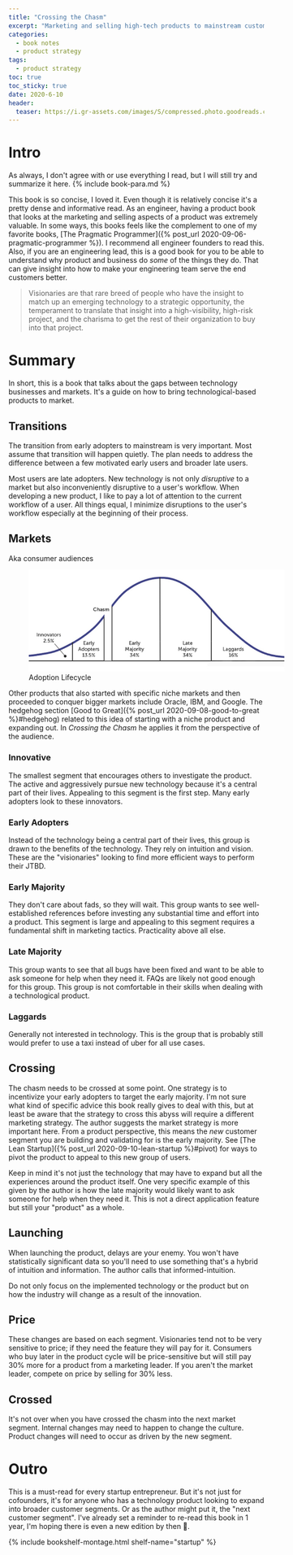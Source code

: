 ```yaml
---
title: "Crossing the Chasm" 
excerpt: "Marketing and selling high-tech products to mainstream customers."
categories:
  - book notes
  - product strategy
tags:
  - product strategy
toc: true
toc_sticky: true
date: 2020-6-10
header:
  teaser: https://i.gr-assets.com/images/S/compressed.photo.goodreads.com/books/1421709292l/61329.jpg
---
```

# Intro
As always, I don't agree with or use everything I read, but I will still try and
summarize it here. {% include book-para.md %}

This book is so concise, I loved it. Even though it is relatively concise
it's a pretty dense and informative read. As an engineer, having a product book
that looks at the marketing and selling aspects of a product was extremely
valuable. In some ways, this books feels like the complement to one of my
favorite books, [The Pragmatic Programmer]({% post_url
2020-09-06-pragmatic-programmer %}). I recommend all engineer founders to read
this. Also, if you are an engineering lead, this is a good book for you
to be able to understand why product and business do *some* of the things they
do. That can give insight into how to make your engineering team serve the end
customers better.

> Visionaries are that rare breed of people who have the insight to match up an emerging technology to a strategic opportunity, the temperament to translate that insight into a high-visibility, high-risk project, and the charisma to get the rest of their organization to buy into that project.

# Summary
In short, this is a book that talks about the gaps between technology businesses
and markets. It's a guide on how to bring technological-based products to market.

## Transitions
The transition from early adopters to mainstream is very important. Most assume
that transition will happen quietly. The plan needs to address the difference
between a few motivated early users and broader late users.

Most users are late adopters. New technology is not only *disruptive* to a
market but also inconveniently disruptive to a user's workflow. When developing
a new product, I like to pay a lot of attention to the current workflow of a
user. All things equal, I minimize disruptions to the user's workflow especially
at the beginning of their process.

## Markets
Aka consumer audiences
<figure style='width: 100%' class='align-center'>
  <a href='/assets/posts/unsorted/chasm-markets.jpeg'><img src='/assets/posts/unsorted/chasm-markets.jpeg'></a>
  <figcaption>Adoption Lifecycle</figcaption>
</figure>

Other products that also started with specific niche markets and then proceeded
to conquer bigger markets include Oracle, IBM, and Google. The hedgehog section
[Good to Great]({% post_url 2020-09-08-good-to-great %}#hedgehog) related to
this idea of starting with a niche product and expanding out. In *Crossing the
Chasm* he applies it from the perspective of the audience.


### Innovative
The smallest segment that encourages others to investigate the product. The active
and aggressively pursue new technology because it's a central part of their
lives. Appealing to this segment is the first step. Many early adopters look to
these innovators.

### Early Adopters
Instead of the technology being a central part of their lives, this group is
drawn to the benefits of the technology. They rely on intuition and vision.
These are the "visionaries" looking to find more efficient ways to perform their
JTBD.

### Early Majority
They don't care about fads, so they will wait. This group wants to see well-established references before investing any substantial time and effort into a
product. This segment is large and appealing to this segment requires a
fundamental shift in marketing tactics. Practicality above all else.

### Late Majority
This group wants to see that all bugs have been fixed and want to be able to ask
someone for help when they need it. FAQs are likely not good enough for this
group. This group is not comfortable in their skills when dealing with a
technological product.

### Laggards
Generally not interested in technology. This is the group that is probably still
would prefer to use a taxi instead of uber for all use cases.

## Crossing
The chasm needs to be crossed at some point. One strategy is to incentivize your
early adopters to target the early majority. I'm not sure what kind of specific
advice this book really gives to deal with this, but at least be aware that the
strategy to cross this abyss will require a different marketing strategy. The
author suggests the market strategy is more important here. From a product
perspective, this means the *new* customer segment you are building and
validating for is the early majority. See [The Lean Startup]({% post_url
2020-09-10-lean-startup %}#pivot) for ways to pivot the product to
appeal to this new group of users.

Keep in mind it's not just the technology that may have to expand but all the experiences around the product itself. One very specific example of this
given by the author is how the late majority would likely want to ask someone
for help when they need it. This is not a direct application feature but still your
"product" as a whole.

## Launching
When launching the product, delays are your enemy. You won't have statistically
significant data so you'll need to use something that's a hybrid of intuition
and information. The author calls that informed-intuition.

Do not only focus on the implemented technology or the product but on how the
industry will change as a result of the innovation.

## Price
These changes are based on each segment. Visionaries tend not to be very sensitive to
price; if they need the feature they will pay for it. Consumers who buy later in
the product cycle will be price-sensitive but will still pay 30% more for a
product from a marketing leader. If you aren't the market leader, compete on
price by selling for 30% less.

## Crossed
It's not over when you have crossed the chasm into the next market segment.
Internal changes may need to happen to change the culture. Product changes will
need to occur as driven by the new segment. 

# Outro
This is a must-read for every startup entrepreneur. But it's not just for
cofounders, it's for anyone who has a technology product looking to expand into broader
customer segments. Or as the author might put it, the "next customer segment".
I've already set a reminder to re-read this book in 1 year, I'm hoping there is
even a new edition by then 🤞.

{% include bookshelf-montage.html shelf-name="startup" %}